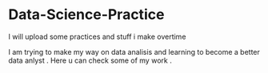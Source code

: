 # Data-Science-Practice
I will upload some practices and stuff i make overtime 


I am trying to make my way on data analisis  and learning to become a better data anlyst . Here u can check some of my work .
